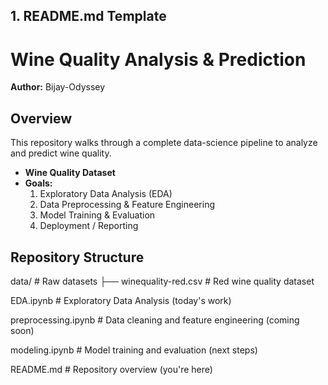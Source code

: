 
## 1. README.md Template

# Wine Quality Analysis & Prediction

**Author:** Bijay-Odyssey  

## Overview
This repository walks through a complete data-science pipeline to analyze and predict wine quality.  
- **Wine Quality Dataset**
- **Goals:**  
  1. Exploratory Data Analysis (EDA)  
  2. Data Preprocessing & Feature Engineering  
  3. Model Training & Evaluation  
  4. Deployment / Reporting

## Repository Structure

data/ # Raw datasets
├── winequality-red.csv # Red wine quality dataset

EDA.ipynb # Exploratory Data Analysis (today's work)

preprocessing.ipynb # Data cleaning and feature engineering (coming soon)

modeling.ipynb # Model training and evaluation (next steps)

README.md # Repository overview (you're here)

